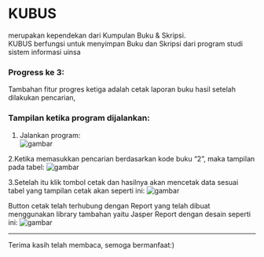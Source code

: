 # **KUBUS**
merupakan kependekan dari Kumpulan Buku & Skripsi. <br> 
KUBUS berfungsi untuk menyimpan Buku dan Skripsi dari program studi sistem informasi uinsa <br>
### **Progress ke 3:**
Tambahan fitur progres ketiga adalah cetak laporan buku hasil setelah dilakukan pencarian, <br>
### **Tampilan ketika program dijalankan:**
1. Jalankan program: <br>
![gambar](https://github.com/oiandin/KUBUS3/assets/119121592/148d7e27-25ba-4111-a6a8-e5385a78aa25)

2.Ketika memasukkan pencarian berdasarkan kode buku “2”, maka tampilan pada tabel:
![gambar](https://github.com/oiandin/KUBUS3/assets/119121592/8c18b2fb-d3fc-4ee9-905d-5ec5dbe33311)

3.Setelah itu klik tombol cetak dan hasilnya akan mencetak data sesuai tabel yang tampilan cetak akan seperti ini:
![gambar](https://github.com/oiandin/KUBUS3/assets/119121592/88fe6ac5-24a1-4a92-ac0e-4cb936eee8dd)

Button cetak telah terhubung dengan Report yang telah dibuat menggunakan library tambahan yaitu Jasper Report dengan desain seperti ini:
![gambar](https://github.com/oiandin/KUBUS3/assets/119121592/f3e9b61f-9389-4c4a-a897-0e13d99a4c42)

***
Terima kasih telah membaca, semoga bermanfaat:)
